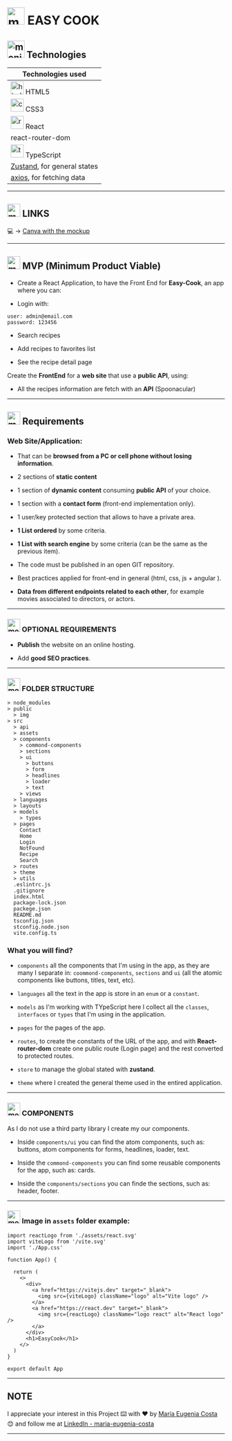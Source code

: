 # <img width="40" height="40" src="https://img.icons8.com/plasticine/40/monitor.png" alt="monitor"/> EASY COOK



## <img width="40" height="40" src="https://img.icons8.com/plasticine/40/monitor.png" alt="monitor"/> Technologies

| Technologies used                                                                                                   |
| ------------------------------------------------------------------------------------------------------------------- |
| <img width="30" height="30" src="https://img.icons8.com/color/30/html-5--v1.png" alt="html5 icon"/> HTML5           |
| <img width="30" height="30" src="https://img.icons8.com/color/30/css3.png" alt="css3 icon"/> CSS3                   |
| <img width="30" height="30" src="https://img.icons8.com/officel/30/react.png" alt="react icon"/> React              |
| react-router-dom                                                                                                    |
| <img width="30" height="30" src="https://img.icons8.com/color/30/typescript.png" alt="typescript icon"/> TypeScript |
| [Zustand](https://docs.pmnd.rs/zustand/getting-started/introduction), for general states                            |
| [axios](https://axios-http.com/docs/intro), for fetching data                                                       |

---

## <img width="30" height="30" src="https://img.icons8.com/plasticine/30/monitor.png" alt="monitor"/> LINKS

💻 -> [Canva with the mockup](https://www.canva.com/design/DAFiuea8ges/_sspazzLlNLHfqRZ10OZDQ/edit)

---

## <img width="30" height="30" src="https://img.icons8.com/plasticine/30/monitor.png" alt="monitor"/> MVP (Minimum Product Viable)

- Create a React Application, to have the Front End for **Easy-Cook**, an app where you can:

- Login with:

```
user: admin@email.com
password: 123456
```

- Search recipes

- Add recipes to favorites list

- See the recipe detail page

Create the **FrontEnd** for a **web site** that use a **public API**, using:

- All the recipes information are fetch with an **API** (Spoonacular)

---

## <img width="30" height="30" src="https://img.icons8.com/plasticine/30/monitor.png" alt="monitor"/> Requirements

### Web Site/Application:

- That can be **browsed from a PC or cell phone without losing information**.

- 2 sections of **static content**

- 1 section of **dynamic content** consuming **public API** of your choice.

- 1 section with a **contact form** (front-end implementation only).

- 1 user/key protected section that allows to have a private area.

- **1 List ordered** by some criteria.

- **1 List with search engine** by some criteria (can be the same as the previous item).

- The code must be published in an open GIT repository.

- Best practices applied for front-end in general (html, css, js + angular ).

- **Data from different endpoints related to each other**, for example movies associated to directors, or actors.

---

### <img width="30" height="30" src="https://img.icons8.com/plasticine/30/monitor.png" alt="monitor"/> OPTIONAL REQUIREMENTS

- **Publish** the website on an online hosting.

- Add **good SEO practices**.

---

### <img width="30" height="30" src="https://img.icons8.com/plasticine/30/monitor.png" alt="monitor"/> FOLDER STRUCTURE

```
> node_modules
> public
  > img
> src
  > api
  > assets
  > components
    > commond-components
    > sections
    > ui
      > buttons
      > form
      > headlines
      > loader
      > text
    > views
  > languages
  > layouts
  > models
    > types
  > pages
    Contact
    Home
    Login
    NotFound
    Recipe
    Search
  > routes
  > theme
  > utils
  .eslintrc.js
  .gitignore
  index.html
  package-lock.json
  packege.json
  README.md
  tsconfig.json
  stconfig.node.json
  vite.config.ts
```

### What you will find?

- `components` all the components that I'm using in the app, as they are many I separate in: `coommond-components`, `sections` and `ui` (all the atomic components like buttons, titles, text, etc).

- `languages` all the text in the app is store in an `enum` or a `constant`.

- `models` as I'm working with TYpeScript here I collect all the `classes`, `interfaces` or `types` that I'm using in the application.

- `pages` for the pages of the app.

- `routes`, to create the constants of the URL of the app, and with **React-router-dom** create one public route (Login page) and the rest converted to protected routes.

- `store` to manage the global stated with **zustand**.

- `theme` where I created the general theme used in the entired application.

---

### <img width="30" height="30" src="https://img.icons8.com/plasticine/30/monitor.png" alt="monitor"/> COMPONENTS

As I do not use a third party library I create my our components.

- Inside `components/ui` you can find the atom components, such
  as: buttons, atom components for forms, headlines, loader, text.

- Inside the `commond-components` you can find some reusable components for the app, such as: cards.

- Inside the `components/sections` you can finde the sections, such as: header, footer.

---

### <img width="30" height="30" src="https://img.icons8.com/plasticine/30/monitor.png" alt="monitor"/> Image in `assets` folder example:

```TSX
import reactLogo from './assets/react.svg'
import viteLogo from '/vite.svg'
import './App.css'

function App() {

  return (
    <>
      <div>
        <a href="https://vitejs.dev" target="_blank">
          <img src={viteLogo} className="logo" alt="Vite logo" />
        </a>
        <a href="https://react.dev" target="_blank">
          <img src={reactLogo} className="logo react" alt="React logo" />
        </a>
      </div>
      <h1>EasyCook</h1>
    </>
  )
}

export default App
```

---

## NOTE

I appreciate your interest in this Project ⌨️ with ❤️ by [María Eugenia Costa](https://github.com/eugenia1984) 😊 and follow me at [LinkedIn - maria-eugenia-costa](https://www.linkedin.com/in/maria-eugenia-costa/)

---
